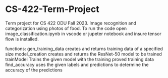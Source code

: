 # CS-422-Term-Project
Term project for CS 422 ODU Fall 2023. Image recognition and categorization using photos of food.
To run the code open image_classification.ipynb in vscode or jupeter notebook and insure tensor flow is installed.

functions:
    gen_training_data
        creates and returns training data of a specified size
    model_creation
        creates and returns the ResNet-50 model to be trained
    trainModel
        Trains the given model with the training proved training data
    find_accuracy
        uses the given labels and predictions to determine the accuracy of the predictions